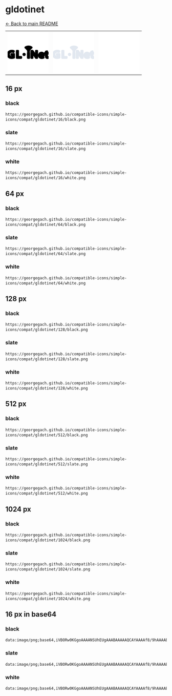 # gldotinet

[← Back to main README](../../README.md)

<table><tr>
  <td><img src="./128/black.png" width="128" alt="gldotinet black icon" /></td>
  <td><img src="./128/slate.png" width="128" alt="gldotinet slate icon" /></td>
  <td><img src="./128/white.png" width="128" alt="gldotinet white icon" /></td>
</tr></table>

## 16 px

### black
```
https://georgegach.github.io/compatible-icons/simple-icons/compat/gldotinet/16/black.png
```

### slate
```
https://georgegach.github.io/compatible-icons/simple-icons/compat/gldotinet/16/slate.png
```

### white
```
https://georgegach.github.io/compatible-icons/simple-icons/compat/gldotinet/16/white.png
```

## 64 px

### black
```
https://georgegach.github.io/compatible-icons/simple-icons/compat/gldotinet/64/black.png
```

### slate
```
https://georgegach.github.io/compatible-icons/simple-icons/compat/gldotinet/64/slate.png
```

### white
```
https://georgegach.github.io/compatible-icons/simple-icons/compat/gldotinet/64/white.png
```

## 128 px

### black
```
https://georgegach.github.io/compatible-icons/simple-icons/compat/gldotinet/128/black.png
```

### slate
```
https://georgegach.github.io/compatible-icons/simple-icons/compat/gldotinet/128/slate.png
```

### white
```
https://georgegach.github.io/compatible-icons/simple-icons/compat/gldotinet/128/white.png
```

## 512 px

### black
```
https://georgegach.github.io/compatible-icons/simple-icons/compat/gldotinet/512/black.png
```

### slate
```
https://georgegach.github.io/compatible-icons/simple-icons/compat/gldotinet/512/slate.png
```

### white
```
https://georgegach.github.io/compatible-icons/simple-icons/compat/gldotinet/512/white.png
```

## 1024 px

### black
```
https://georgegach.github.io/compatible-icons/simple-icons/compat/gldotinet/1024/black.png
```

### slate
```
https://georgegach.github.io/compatible-icons/simple-icons/compat/gldotinet/1024/slate.png
```

### white
```
https://georgegach.github.io/compatible-icons/simple-icons/compat/gldotinet/1024/white.png
```

## 16 px in base64

### black
```
data:image/png;base64,iVBORw0KGgoAAAANSUhEUgAAABAAAAAQCAYAAAAf8/9hAAAABmJLR0QA/wD/AP+gvaeTAAAAsElEQVQ4je3QrWrCARSG8Z8fQYSVP2azcWDwBkyLXsHuQKwyBuItrFhmGAjG9QlegjBENhaGdcIMfgR1Wk4wiQhrPunAeXjfw+HKv1LAE/qoXBJwizX2aJ8SX7GIpiHuj3YNTDDDI75wgxKqeIEN3jHANx6Q4A0t/ISzwzLC9jH/pZFGEeVoreEOPaRin8U8QpLwplhlMEYOXYxC+MQzVvjFB+rYohMXNZE/9ZsrZ3IAOlooxaJmALgAAAAASUVORK5CYII=
```

### slate
```
data:image/png;base64,iVBORw0KGgoAAAANSUhEUgAAABAAAAAQCAYAAAAf8/9hAAAABmJLR0QA/wD/AP+gvaeTAAABEUlEQVQ4je2RsS4DUBiFz/nvbamlabVRUY1XEIPNYqvNwCIMEmZPwBOI2CzSyWAzeAGJwWgTS6NNmm5UpER7/2MxtiKx+tZz8uUkB/jnz3Bc0Om8lj6ZjoxWJnA8X8nfjerFcQKPqWqJu4AmaXoEMFLAp27vivBVgNcEZiQ1arOFBgC0Os8HNNsTVCZ5Kmg7Z4PFt8HEXDZ41aWdSKAO8kGOkogFMlbb7V4RWV06dAtXCURe0iGAj/dhphnMp13oC8wZIZNQo2EJAKi07iHVJV3QQRAGIEJ4EZBAFL/Htwj1Y3JshIDNRL8JblMgV0hma5XCebPbWza5YKxkAs6Gzq3kfh+NawaeDB37v/vqnx/5Apjubet2H5PvAAAAAElFTkSuQmCC
```

### white
```
data:image/png;base64,iVBORw0KGgoAAAANSUhEUgAAABAAAAAQCAYAAAAf8/9hAAAABmJLR0QA/wD/AP+gvaeTAAAAxUlEQVQ4je3QoUoEYQDE8d8ei6AgwrrBIGK8KBhsJpM2w1kMNrMvoMEXuGCxWARBm28ggg9g0iAIZsMFWS0yBr9gEEHBdv84M8zAMOb/SNImOUpynmTlLwVLSV7zyeFPwcskL2XpKsnOF28vyV2S5yT7SR6STCfpJ1lLclpjHfdosYj5JA0ucFP0GRzgDY+YRYfJHnpYwHIZ3iylZ6iKX2OEdzQl94SuxgBbuMYUVjFRVdVJOS+YwzG2cYsNDLH722/HfMMHTUBmsfmR5g4AAAAASUVORK5CYII=
```

